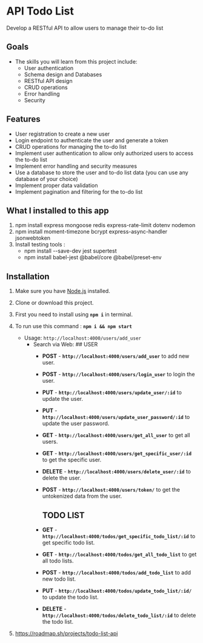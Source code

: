 # API Todo List
 Develop a RESTful API to allow users to manage their to-do list


## Goals
 - The skills you will learn from this project include:
   - User authentication
   - Schema design and Databases
   - RESTful API design
   - CRUD operations
   - Error handling
   - Security

## Features
 - User registration to create a new user
 - Login endpoint to authenticate the user and generate a token
 - CRUD operations for managing the to-do list
 - Implement user authentication to allow only authorized users to access the to-do list
 - Implement error handling and security measures
 - Use a database to store the user and to-do list data (you can use any database of your choice)
 - Implement proper data validation
 - Implement pagination and filtering for the to-do list

## What I installed to this app

1. npm install express mongoose redis express-rate-limit dotenv nodemon
2. npm install moment-timezone bcrypt express-async-handler jsonwebtoken
3. Install testing tools :
   - npm install --save-dev jest supertest
   - npm install babel-jest @babel/core @babel/preset-env



## Installation

1. Make sure you have [Node.js](https://nodejs.org) installed.

2. Clone or download this project.

3. First you need to install using **`npm i`** in terminal.

4. To run use this command : **`npm i && npm start`**
    - Usage:  `http://localhost:4000/users/add_user`
      - Search via Web:
            ## USER
          - **POST** - **`http://localhost:4000/users/add_user`** to add new user.
          - **POST** - **`http://localhost:4000/users/login_user`** to login the user.
          - **PUT** - **`http://localhost:4000/users/update_user/:id`** to update the user.
          - **PUT** - **`http://localhost:4000/users/update_user_password/:id`**  to update the user password.
          - **GET** - **`http://localhost:4000/users/get_all_user`** to get all users.
          - **GET** - **`http://localhost:4000/users/get_specific_user/:id`** to get the specific user.
          - **DELETE** - **`http://localhost:4000/users/delete_user/:id`** to delete the user.
          - **POST** - **`http://localhost:4000/users/token/`** to get the untokenized data from the user.

            ## TODO LIST
          - **GET** - **`http://localhost:4000/todos/get_specific_todo_list/:id`** to get specific todo list.
          - **GET** - **`http://localhost:4000/todos/get_all_todo_list`** to get all todo lists.
          - **POST** - **`http://localhost:4000/todos/add_todo_list`** to add new todo list.
          - **PUT** - **`http://localhost:4000/todos/update_todo_list/:id/`** to update the todo list.
          - **DELETE** - **`http://localhost:4000/todos/delete_todo_list/:id`** to delete the todo list.

5. https://roadmap.sh/projects/todo-list-api


